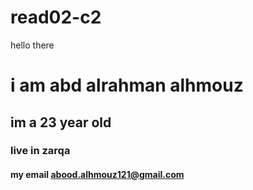 # read02-c2
hello there 
 # i am abd alrahman alhmouz 
## im a 23 year old
 ### live in zarqa
 #### my email abood.alhmouz121@gmail.com
